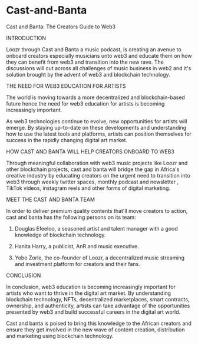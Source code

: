 # Cast-and-Banta

Cast and Banta: The Creators Guide to Web3

INTRODUCTION

Loozr through Cast and Banta a music podcast,
is creating an avenue to onboard creators 
especially musicians unto web3 and educate them 
on how they can benefit from web3 and transition 
into the new rave. The discussions will cut across 
all challenges of music business in web2 and it's
solution brought by the advent of web3 and blockchain
technology.

THE NEED FOR WEB3 EDUCATION FOR ARTISTS

The world is moving towards a more decentralized 
and blockchain-based future hence the need for web3 
education for artists is becoming increasingly 
important. 

As web3 technologies continue to evolve, new opportunities 
for artists will emerge. By staying up-to-date on these 
developments and understanding how to use the latest tools 
and platforms, artists can position themselves for success 
in the rapidly changing digital art market.

HOW CAST AND BANTA WILL HELP CREATORS ONBOARD TO WEB3

Through meaningful collaboration with web3 music
projects like Loozr and other blockchain projects,
cast and banta will bridge the gap in Africa's 
creative industry by educating creators on the 
urgent need to transition into web3 through 
weekly twitter spaces, monthly podcast and 
newsletter , TikTok videos, instagram reels 
and other forms of digital marketing.

MEET THE CAST AND BANTA TEAM

In order to deliver premium quality contents
that'll move creators to action, cast and banta
has the following persons on its team:

1. Douglas Efeeloo, a seasoned artist and 
talent manager with a good knowledge of 
blockchain technology.

2. Hanita Harry, a publicist, AnR and music 
executive.

3. Yobo Zorle, the co-founder of Loozr, a 
decentralized music streaming and investment
platform for creators and their fans.

CONCLUSION 

In conclusion, web3 education is becoming 
increasingly important for artists who want
to thrive in the digital art market. By 
understanding blockchain technology, NFTs, 
decentralized marketplaces, smart contracts, 
ownership, and authenticity, artists can take 
advantage of the opportunities presented by 
web3 and build successful careers in the 
digital art world.

Cast and banta is poised to bring this 
knowledge to the African creators and 
ensure they get involved in the new
wave of content creation, distribution 
and marketing using blockchain technology.









